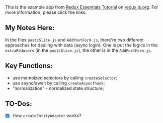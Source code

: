 This is the example app from [Redux Essentials Tutorial](https://redux.js.org/tutorials/essentials/part-1-overview-concepts) on [redux.js.org](https://redux.js.org). For more information, please click the links.

## My Notes Here:

In the files `postsSlice.js` and `AddPostForm.js`, there're two different approaches for dealing with data (async login). One is put the logics in the `extraReducers` (in the `postsSlice.js`), the other is in the `AddPostForm.js`.

## Key Functions:

- use memoized selectors by calling `createSelector`;
- use async/await by calling `createAsyncThunk`;
- "normalization" - normalized state structure;

## TO-Dos:

- [x] How `createEntityAdapter` works?
